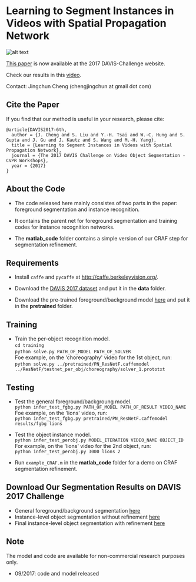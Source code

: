 # Learning to Segment Instances in Videos with Spatial Propagation Network

![alt text](http://vllab1.ucmerced.edu/~ytsai/CVPR17/cvpr17_workshop_git.png)

[This paper](http://davischallenge.org/challenge2017/papers/DAVIS-Challenge-6th-Team.pdf) is now available at the 2017 DAVIS-Challenge website.

Check our results in this [video](https://www.youtube.com/watch?v=JMCYk9w_TyA&feature=youtu.be).

Contact: Jingchun Cheng (chengjingchun at gmail dot com)

## Cite the Paper
If you find that our method is useful in your research, please cite:
```
@article{DAVIS2017-6th,
  author = {J. Cheng and S. Liu and Y.-H. Tsai and W.-C. Hung and S. Gupta and J. Gu and J. Kautz and S. Wang and M.-H. Yang}, 
  title = {Learning to Segment Instances in Videos with Spatial Propagation Network}, 
  journal = {The 2017 DAVIS Challenge on Video Object Segmentation - CVPR Workshops}, 
  year = {2017}
}
```

## About the Code
* The code released here mainly consistes of two parts in the paper: foreground segmentation and instance recognition.

* It contains the parent net for foreground segmentation and training codes for instance recognition networks.

* The **matlab_code** folder contains a simple version of our CRAF step for segmentation refinement.


## Requirements
* Install `caffe` and `pycaffe` at http://caffe.berkeleyvision.org/.

* Download the [DAVIS 2017 dataset](http://davischallenge.org/code.html) and put it in the **data** folder.

* Download the pre-trained foreground/background model [here](http://vllab1.ucmerced.edu/~ytsai/CVPR17/PN_ResNetF.caffemodel) and put it in the **pretrained** folder.

## Training
* Train the per-object recognition model. <br />
`cd training` <br />
`python solve.py PATH_OF_MODEL PATH_OF_SOLVER` <br />
Foe example, on the 'choreography' video for the 1st object, run: <br />
`python solve.py ../pretrained/PN_ResNetF.caffemodel ../ResNetF/testnet_per_obj/choreography/solver_1.prototxt`

## Testing
* Test the general foreground/backgroung model. <br />
`python infer_test_fgbg.py PATH_OF_MODEL PATH_OF_RESULT VIDEO_NAME` <br />
Foe example, on the 'lions' video, run: <br />
`python infer_test_fgbg.py pretrained/PN_ResNetF.caffemodel results/fgbg lions`

* Test the object instance model. <br />
`python infer_test_perobj.py MODEL_ITERATION VIDEO_NAME OBJECT_ID` <br />
For example, on the 'lions' video for the 2nd object, run: <br />
`python infer_test_perobj.py 3000 lions 2`

* Run `example_CRAF.m` in the **matlab_code** folder for a demo on CRAF segmentation refinement.

## Download Our Segmentation Results on DAVIS 2017 Challenge
* General foreground/background segmentation [here](http://vllab1.ucmerced.edu/~ytsai/CVPR17/fgbg.zip)
* Instance-level object segmentation without refinement [here](http://vllab1.ucmerced.edu/~ytsai/CVPR17/perobj.zip)
* Final instance-level object segmentation with refinement [here](http://vllab1.ucmerced.edu/~ytsai/CVPR17/final_result.zip)

## Note
The model and code are available for non-commercial research purposes only.

* 09/2017: code and model released

